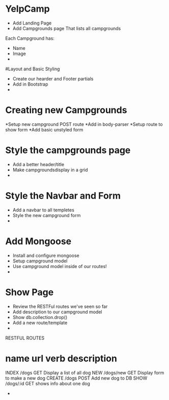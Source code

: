 # YelpCamp

* Add Landing Page
* Add Campgrounds page That lists all campgrounds

Each Campground has:

* Name
* Image
* 

#Layout and Basic Styling
* Create our hearder and Footer partials
* Add in Bootstrap
* 


# Creating new Campgrounds 

*Setup new campground POST route
*Add in body-parser
*Setup route to show form
*Add basic unstyled form

# Style the campgrounds page 
* Add a better header/title
* Make campgroundsdisplay in a grid 
* 

# Style the Navbar and Form

* Add a navbar to all templetes 
* Style the new campground form 
* 
# Add Mongoose
* Install and configure mongoose
* Setup campground model 
* Use campground model inside of our routes!
* 
# Show Page
* Review the RESTFul routes we've seen so far 
* Add description to our campground model
* Show db.collection.drop()
* Add a new route/template
* 
RESTFUL ROUTES

name       url       verb     description
====================================================
INDEX    /dogs       GET    Display a list of all dog
NEW      /dogs/new   GET    Display form to make a new dog
CREATE   /dogs       POST   Add new dog to DB 
SHOW     /dogs/:id   GET    shows info about one dog
 






* 


